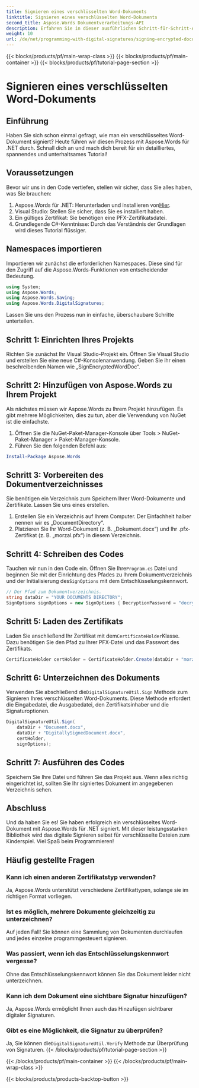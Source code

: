 ```yaml
---
title: Signieren eines verschlüsselten Word-Dokuments
linktitle: Signieren eines verschlüsselten Word-Dokuments
second_title: Aspose.Words Dokumentverarbeitungs-API
description: Erfahren Sie in dieser ausführlichen Schritt-für-Schritt-Anleitung, wie Sie verschlüsselte Word-Dokumente mit Aspose.Words für .NET signieren. Perfekt für Entwickler.
weight: 10
url: /de/net/programming-with-digital-signatures/signing-encrypted-document/
---
```


{{< blocks/products/pf/main-wrap-class >}}
{{< blocks/products/pf/main-container >}}
{{< blocks/products/pf/tutorial-page-section >}}

# Signieren eines verschlüsselten Word-Dokuments

## Einführung

Haben Sie sich schon einmal gefragt, wie man ein verschlüsseltes Word-Dokument signiert? Heute führen wir diesen Prozess mit Aspose.Words für .NET durch. Schnall dich an und mach dich bereit für ein detailliertes, spannendes und unterhaltsames Tutorial!

## Voraussetzungen

Bevor wir uns in den Code vertiefen, stellen wir sicher, dass Sie alles haben, was Sie brauchen:

1.  Aspose.Words für .NET: Herunterladen und installieren von[Hier](https://releases.aspose.com/words/net/).
2. Visual Studio: Stellen Sie sicher, dass Sie es installiert haben.
3. Ein gültiges Zertifikat: Sie benötigen eine PFX-Zertifikatsdatei.
4. Grundlegende C#-Kenntnisse: Durch das Verständnis der Grundlagen wird dieses Tutorial flüssiger.

## Namespaces importieren

Importieren wir zunächst die erforderlichen Namespaces. Diese sind für den Zugriff auf die Aspose.Words-Funktionen von entscheidender Bedeutung.

```csharp
using System;
using Aspose.Words;
using Aspose.Words.Saving;
using Aspose.Words.DigitalSignatures;
```

Lassen Sie uns den Prozess nun in einfache, überschaubare Schritte unterteilen.

## Schritt 1: Einrichten Ihres Projekts

Richten Sie zunächst Ihr Visual Studio-Projekt ein. Öffnen Sie Visual Studio und erstellen Sie eine neue C#-Konsolenanwendung. Geben Sie ihr einen beschreibenden Namen wie „SignEncryptedWordDoc“.

## Schritt 2: Hinzufügen von Aspose.Words zu Ihrem Projekt

Als nächstes müssen wir Aspose.Words zu Ihrem Projekt hinzufügen. Es gibt mehrere Möglichkeiten, dies zu tun, aber die Verwendung von NuGet ist die einfachste. 

1. Öffnen Sie die NuGet-Paket-Manager-Konsole über Tools > NuGet-Paket-Manager > Paket-Manager-Konsole.
2. Führen Sie den folgenden Befehl aus:

```powershell
Install-Package Aspose.Words
```

## Schritt 3: Vorbereiten des Dokumentverzeichnisses

Sie benötigen ein Verzeichnis zum Speichern Ihrer Word-Dokumente und Zertifikate. Lassen Sie uns eines erstellen.

1. Erstellen Sie ein Verzeichnis auf Ihrem Computer. Der Einfachheit halber nennen wir es „DocumentDirectory“.
2. Platzieren Sie Ihr Word-Dokument (z. B. „Dokument.docx“) und Ihr .pfx-Zertifikat (z. B. „morzal.pfx“) in diesem Verzeichnis.

## Schritt 4: Schreiben des Codes

 Tauchen wir nun in den Code ein. Öffnen Sie Ihre`Program.cs` Datei und beginnen Sie mit der Einrichtung des Pfades zu Ihrem Dokumentverzeichnis und der Initialisierung des`SignOptions` mit dem Entschlüsselungskennwort.

```csharp
// Der Pfad zum Dokumentverzeichnis.
string dataDir = "YOUR DOCUMENTS DIRECTORY";
SignOptions signOptions = new SignOptions { DecryptionPassword = "decryptionPassword" };
```

## Schritt 5: Laden des Zertifikats

 Laden Sie anschließend Ihr Zertifikat mit dem`CertificateHolder`Klasse. Dazu benötigen Sie den Pfad zu Ihrer PFX-Datei und das Passwort des Zertifikats.

```csharp
CertificateHolder certHolder = CertificateHolder.Create(dataDir + "morzal.pfx", "aw");
```

## Schritt 6: Unterzeichnen des Dokuments

 Verwenden Sie abschließend die`DigitalSignatureUtil.Sign` Methode zum Signieren Ihres verschlüsselten Word-Dokuments. Diese Methode erfordert die Eingabedatei, die Ausgabedatei, den Zertifikatsinhaber und die Signaturoptionen.

```csharp
DigitalSignatureUtil.Sign(
    dataDir + "Document.docx",
    dataDir + "DigitallySignedDocument.docx",
    certHolder,
    signOptions);
```

## Schritt 7: Ausführen des Codes

Speichern Sie Ihre Datei und führen Sie das Projekt aus. Wenn alles richtig eingerichtet ist, sollten Sie Ihr signiertes Dokument im angegebenen Verzeichnis sehen.

## Abschluss

Und da haben Sie es! Sie haben erfolgreich ein verschlüsseltes Word-Dokument mit Aspose.Words für .NET signiert. Mit dieser leistungsstarken Bibliothek wird das digitale Signieren selbst für verschlüsselte Dateien zum Kinderspiel. Viel Spaß beim Programmieren!

## Häufig gestellte Fragen

### Kann ich einen anderen Zertifikatstyp verwenden?
Ja, Aspose.Words unterstützt verschiedene Zertifikattypen, solange sie im richtigen Format vorliegen.

### Ist es möglich, mehrere Dokumente gleichzeitig zu unterzeichnen?
Auf jeden Fall! Sie können eine Sammlung von Dokumenten durchlaufen und jedes einzelne programmgesteuert signieren.

### Was passiert, wenn ich das Entschlüsselungskennwort vergesse?
Ohne das Entschlüsselungskennwort können Sie das Dokument leider nicht unterzeichnen.

### Kann ich dem Dokument eine sichtbare Signatur hinzufügen?
Ja, Aspose.Words ermöglicht Ihnen auch das Hinzufügen sichtbarer digitaler Signaturen.

### Gibt es eine Möglichkeit, die Signatur zu überprüfen?
 Ja, Sie können die`DigitalSignatureUtil.Verify` Methode zur Überprüfung von Signaturen.
{{< /blocks/products/pf/tutorial-page-section >}}

{{< /blocks/products/pf/main-container >}}
{{< /blocks/products/pf/main-wrap-class >}}

{{< blocks/products/products-backtop-button >}}
